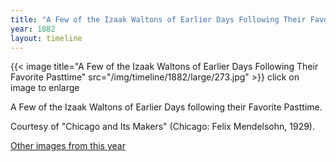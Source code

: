 ```yaml
---
title: "A Few of the Izaak Waltons of Earlier Days Following Their Favorite Pasttime"
year: 1882
layout: timeline
---
```


{{< image title="A Few of the Izaak Waltons of Earlier Days Following Their Favorite Pasttime" src="/img/timeline/1882/large/273.jpg" >}}
click on image to enlarge 

A Few of the Izaak Waltons of Earlier Days following their Favorite Pasttime. 

Courtesy of "Chicago and Its Makers" (Chicago: Felix Mendelsohn, 1929).   

[Other images from this year](/historical/timeline/1882)